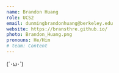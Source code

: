```yaml
---
name: Brandon Huang
role: UCS2
email: dunmingbrandonhuang@berkeley.edu
website: https://bransthre.github.io/
photo: Brandon_Huang.png
pronouns: He/Him
# team: Content
---
```

(´･ω･`)
